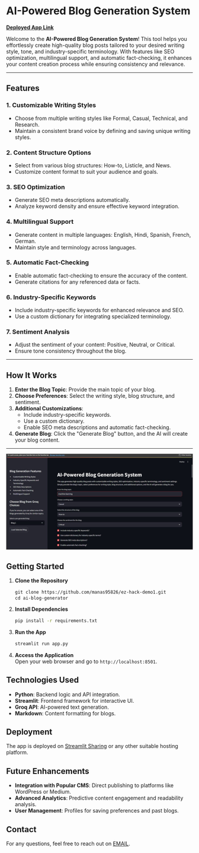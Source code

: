 # AI-Powered Blog Generation System

[**Deployed App Link**](https://ezhack-glucon-d.streamlit.app/)  

Welcome to the **AI-Powered Blog Generation System**! This tool helps you effortlessly create high-quality blog posts tailored to your desired writing style, tone, and industry-specific terminology. With features like SEO optimization, multilingual support, and automatic fact-checking, it enhances your content creation process while ensuring consistency and relevance.

---

## Features

### 1. **Customizable Writing Styles**
- Choose from multiple writing styles like Formal, Casual, Technical, and Research.
- Maintain a consistent brand voice by defining and saving unique writing styles.

### 2. **Content Structure Options**
- Select from various blog structures: How-to, Listicle, and News.
- Customize content format to suit your audience and goals.

### 3. **SEO Optimization**
- Generate SEO meta descriptions automatically.
- Analyze keyword density and ensure effective keyword integration.

### 4. **Multilingual Support**
- Generate content in multiple languages: English, Hindi, Spanish, French, German.
- Maintain style and terminology across languages.

### 5. **Automatic Fact-Checking**
- Enable automatic fact-checking to ensure the accuracy of the content.
- Generate citations for any referenced data or facts.

### 6. **Industry-Specific Keywords**
- Include industry-specific keywords for enhanced relevance and SEO.
- Use a custom dictionary for integrating specialized terminology.

### 7. **Sentiment Analysis**
- Adjust the sentiment of your content: Positive, Neutral, or Critical.
- Ensure tone consistency throughout the blog.

---

## How It Works

1. **Enter the Blog Topic**: Provide the main topic of your blog.
2. **Choose Preferences**: Select the writing style, blog structure, and sentiment.
3. **Additional Customizations**: 
   - Include industry-specific keywords.
   - Use a custom dictionary.
   - Enable SEO meta descriptions and automatic fact-checking.
4. **Generate Blog**: Click the "Generate Blog" button, and the AI will create your blog content.

---

![Customization Options](https://github.com/manas95826/ez-hack-demo1/blob/main/screenshot.jpeg)

## Getting Started

1. **Clone the Repository**
   ```
   git clone https://github.com/manas95826/ez-hack-demo1.git
   cd ai-blog-generator
   ```

2. **Install Dependencies**
   ```sh
   pip install -r requirements.txt
   ```

3. **Run the App**
   ```sh
   streamlit run app.py
   ```

4. **Access the Application**  
   Open your web browser and go to `http://localhost:8501`.

## Technologies Used

- **Python**: Backend logic and API integration.
- **Streamlit**: Frontend framework for interactive UI.
- **Groq API**: AI-powered text generation.
- **Markdown**: Content formatting for blogs.


## Deployment

The app is deployed on [Streamlit Sharing](https://ezhack-glucon-d.streamlit.app/) or any other suitable hosting platform.

## Future Enhancements

- **Integration with Popular CMS**: Direct publishing to platforms like WordPress or Medium.
- **Advanced Analytics**: Predictive content engagement and readability analysis.
- **User Management**: Profiles for saving preferences and past blogs.


## Contact

For any questions, feel free to reach out on [EMAIL](mailto:tanmayarora118@gmail.com).

